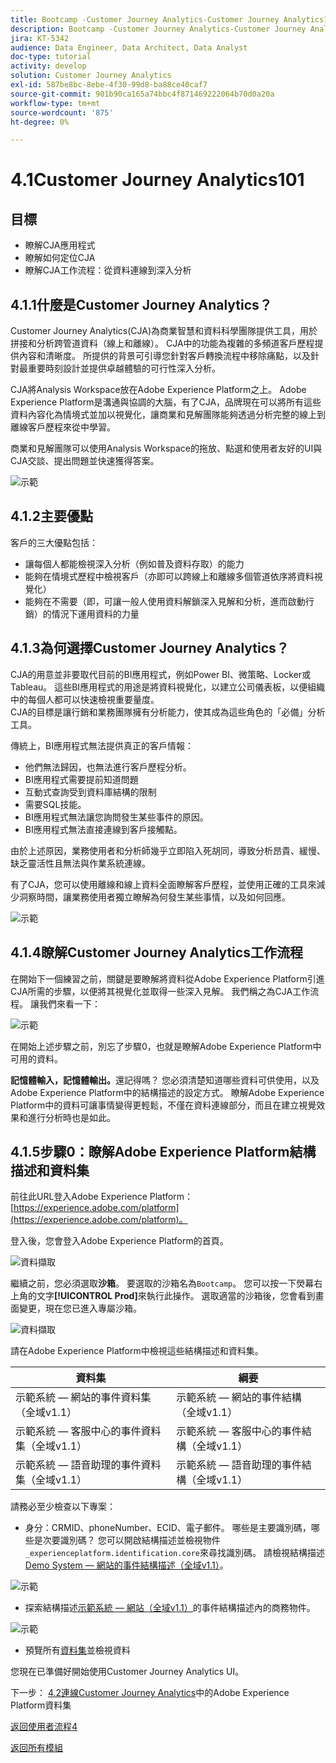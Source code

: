 ```yaml
---
title: Bootcamp -Customer Journey Analytics-Customer Journey Analytics101
description: Bootcamp -Customer Journey Analytics-Customer Journey Analytics101
jira: KT-5342
audience: Data Engineer, Data Architect, Data Analyst
doc-type: tutorial
activity: develop
solution: Customer Journey Analytics
exl-id: 587be8bc-8ebe-4f30-99d8-ba88ce40caf7
source-git-commit: 901b90ca165a74bbc4f871469222064b70d0a20a
workflow-type: tm+mt
source-wordcount: '875'
ht-degree: 0%

---
```


# 4.1Customer Journey Analytics101

## 目標

- 瞭解CJA應用程式
- 瞭解如何定位CJA
- 瞭解CJA工作流程：從資料連線到深入分析

## 4.1.1什麼是Customer Journey Analytics？

Customer Journey Analytics(CJA)為商業智慧和資料科學團隊提供工具，用於拼接和分析跨管道資料（線上和離線）。 CJA中的功能為複雜的多頻道客戶歷程提供內容和清晰度。 所提供的背景可引導您針對客戶轉換流程中移除痛點，以及針對最重要時刻設計並提供卓越體驗的可行性深入分析。

CJA將Analysis Workspace放在Adobe Experience Platform之上。 Adobe Experience Platform是溝通與協調的大腦，有了CJA，品牌現在可以將所有這些資料內容化為情境式並加以視覺化，讓商業和見解團隊能夠透過分析完整的線上到離線客戶歷程來從中學習。

商業和見解團隊可以使用Analysis Workspace的拖放、點選和使用者友好的UI與CJA交談、提出問題並快速獲得答案。

![示範](./images/cja-adv-analysis1.png)

## 4.1.2主要優點

客戶的三大優點包括：

- 讓每個人都能檢視深入分析（例如普及資料存取）的能力
- 能夠在情境式歷程中檢視客戶（亦即可以跨線上和離線多個管道依序將資料視覺化）
- 能夠在不需要（即，可讓一般人使用資料解鎖深入見解和分析，進而啟動行銷）的情況下運用資料的力量

## 4.1.3為何選擇Customer Journey Analytics？

CJA的用意並非要取代目前的BI應用程式，例如Power BI、微策略、Locker或Tableau。 這些BI應用程式的用途是將資料視覺化，以建立公司儀表板，以便組織中的每個人都可以快速檢視重要量度。\
CJA的目標是讓行銷和業務團隊擁有分析能力，使其成為這些角色的「必備」分析工具。

傳統上，BI應用程式無法提供真正的客戶情報：

- 他們無法歸因，也無法進行客戶歷程分析。
- BI應用程式需要提前知道問題
- 互動式查詢受到資料庫結構的限制
- 需要SQL技能。
- BI應用程式無法讓您詢問發生某些事件的原因。
- BI應用程式無法直接連線到客戶接觸點。

由於上述原因，業務使用者和分析師幾乎立即陷入死胡同，導致分析昂貴、緩慢、缺乏靈活性且無法與作業系統連線。

有了CJA，您可以使用離線和線上資料全面瞭解客戶歷程，並使用正確的工具來減少洞察時間，讓業務使用者獨立瞭解為何發生某些事情，以及如何回應。

![示範](./images/cja-use-case.png)

## 4.1.4瞭解Customer Journey Analytics工作流程

在開始下一個練習之前，關鍵是要瞭解將資料從Adobe Experience Platform引進CJA所需的步驟，以便將其視覺化並取得一些深入見解。 我們稱之為CJA工作流程。 讓我們來看一下：

![示範](./images/cja-work-flow.jpg)

在開始上述步驟之前，別忘了步驟0，也就是瞭解Adobe Experience Platform中可用的資料。

**記憶體輸入，記憶體輸出。**&#x200B;還記得嗎？ 您必須清楚知道哪些資料可供使用，以及Adobe Experience Platform中的結構描述的設定方式。 瞭解Adobe Experience Platform中的資料可讓事情變得更輕鬆，不僅在資料連線部分，而且在建立視覺效果和進行分析時也是如此。

## 4.1.5步驟0：瞭解Adobe Experience Platform結構描述和資料集

前往此URL登入Adobe Experience Platform： [https://experience.adobe.com/platform](https://experience.adobe.com/platform)。

登入後，您會登入Adobe Experience Platform的首頁。

![資料擷取](../uc1/images/home.png)

繼續之前，您必須選取&#x200B;**沙箱**。 要選取的沙箱名為``Bootcamp``。 您可以按一下熒幕右上角的文字&#x200B;**[!UICONTROL Prod]**&#x200B;來執行此操作。 選取適當的沙箱後，您會看到畫面變更，現在您已進入專屬沙箱。

![資料擷取](../uc1/images/sb1.png)

請在Adobe Experience Platform中檢視這些結構描述和資料集。

| 資料集 | 綱要 |
| ----------------- |-------------| 
| 示範系統 — 網站的事件資料集（全域v1.1） | 示範系統 — 網站的事件結構（全域v1.1） |
| 示範系統 — 客服中心的事件資料集（全域v1.1） | 示範系統 — 客服中心的事件結構（全域v1.1） |
| 示範系統 — 語音助理的事件資料集（全域v1.1） | 示範系統 — 語音助理的事件結構（全域v1.1） |

請務必至少檢查以下專案：

- 身分：CRMID、phoneNumber、ECID、電子郵件。 哪些是主要識別碼，哪些是次要識別碼？
您可以開啟結構描述並檢視物件`_experienceplatform.identification.core`來尋找識別碼。 請檢視結構描述[Demo System — 網站的事件結構描述（全域v1.1）](https://experience.adobe.com/platform/schema)。

![示範](./images/identity.png)

- 探索結構描述[示範系統 — 網站（全域v1.1）](https://experience.adobe.com/platform/schema)的事件結構描述內的商務物件。

![示範](./images/commerce.png)

- 預覽所有[資料集](https://experience.adobe.com/platform/dataset/browse?limit=50&page=1&sortDescending=1&sortField=created)並檢視資料

您現在已準備好開始使用Customer Journey Analytics UI。

下一步： [4.2連線Customer Journey Analytics](./ex2.md)中的Adobe Experience Platform資料集

[返回使用者流程4](./uc4.md)

[返回所有模組](../../overview.md)
